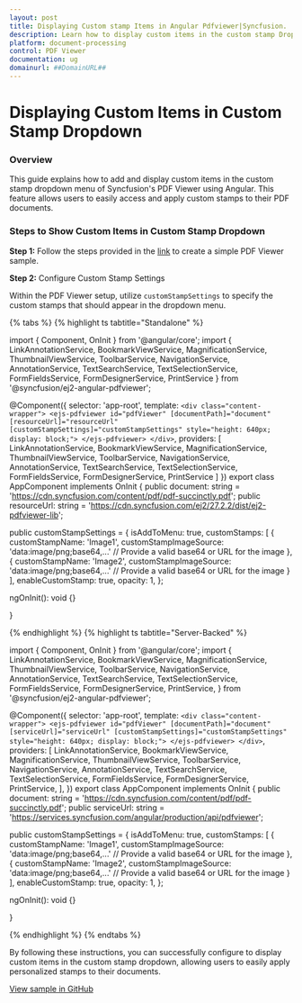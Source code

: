 ```yaml
---
layout: post
title: Displaying Custom stamp Items in Angular Pdfviewer|Syncfusion.
description: Learn how to display custom items in the custom stamp Dropdown in Syncfusion Angular Pdfviewer component of Syncfusion Essential JS 2 and more.
platform: document-processing
control: PDF Viewer
documentation: ug
domainurl: ##DomainURL##
---
```


# Displaying Custom Items in Custom Stamp Dropdown

### Overview

This guide explains how to add and display custom items in the custom stamp dropdown menu of Syncfusion's PDF Viewer using Angular. This feature allows users to easily access and apply custom stamps to their PDF documents.

### Steps to Show Custom Items in Custom Stamp Dropdown

**Step 1:** Follow the steps provided in the [link](https://ej2.syncfusion.com/angular/documentation/pdfviewer/getting-started/) to create a simple PDF Viewer sample.


**Step 2:** Configure Custom Stamp Settings

Within the PDF Viewer setup, utilize `customStampSettings` to specify the custom stamps that should appear in the dropdown menu.


{% tabs %}
{% highlight ts tabtitle="Standalone" %}

import { Component, OnInit } from '@angular/core';
import {
  LinkAnnotationService,
  BookmarkViewService,
  MagnificationService,
  ThumbnailViewService,
  ToolbarService,
  NavigationService,
  AnnotationService,
  TextSearchService,
  TextSelectionService,
  FormFieldsService,
  FormDesignerService,
  PrintService
} from '@syncfusion/ej2-angular-pdfviewer';

@Component({
  selector: 'app-root',
  template: `
    <div class="content-wrapper">
      <ejs-pdfviewer
        id="pdfViewer"
        [documentPath]="document"
        [resourceUrl]="resourceUrl"
        [customStampSettings]="customStampSettings"
        style="height: 640px; display: block;">
      </ejs-pdfviewer>
    </div>
  `,
  providers: [
    LinkAnnotationService,
    BookmarkViewService,
    MagnificationService,
    ThumbnailViewService,
    ToolbarService,
    NavigationService,
    AnnotationService,
    TextSearchService,
    TextSelectionService,
    FormFieldsService,
    FormDesignerService,
    PrintService
  ]
})
export class AppComponent implements OnInit {
  public document: string = 'https://cdn.syncfusion.com/content/pdf/pdf-succinctly.pdf';
  public resourceUrl: string = 'https://cdn.syncfusion.com/ej2/27.2.2/dist/ej2-pdfviewer-lib';

  public customStampSettings = {
    isAddToMenu: true,
    customStamps: [
      {
        customStampName: 'Image1',
        customStampImageSource: 'data:image/png;base64,...' // Provide a valid base64 or URL for the image
         },
      {
        customStampName: 'Image2',
        customStampImageSource: 'data:image/png;base64,...' // Provide a valid base64 or URL for the image
        }
    ],
    enableCustomStamp: true,
    opacity: 1,
  };

  ngOnInit(): void {}

}

{% endhighlight %}
{% highlight ts tabtitle="Server-Backed" %}

import { Component, OnInit } from '@angular/core';
import {
  LinkAnnotationService,
  BookmarkViewService,
  MagnificationService,
  ThumbnailViewService,
  ToolbarService,
  NavigationService,
  AnnotationService,
  TextSearchService,
  TextSelectionService,
  FormFieldsService,
  FormDesignerService,
  PrintService,
} from '@syncfusion/ej2-angular-pdfviewer';

@Component({
  selector: 'app-root',
  template: `
    <div class="content-wrapper">
      <ejs-pdfviewer
        id="pdfViewer"
        [documentPath]="document"
        [serviceUrl]="serviceUrl"
        [customStampSettings]="customStampSettings"
        style="height: 640px; display: block;">
      </ejs-pdfviewer>
    </div>
  `,
  providers: [
    LinkAnnotationService,
    BookmarkViewService,
    MagnificationService,
    ThumbnailViewService,
    ToolbarService,
    NavigationService,
    AnnotationService,
    TextSearchService,
    TextSelectionService,
    FormFieldsService,
    FormDesignerService,
    PrintService,
  ],
})
export class AppComponent implements OnInit {
  public document: string = 'https://cdn.syncfusion.com/content/pdf/pdf-succinctly.pdf';
  public serviceUrl: string = 'https://services.syncfusion.com/angular/production/api/pdfviewer';

  public customStampSettings = {
    isAddToMenu: true,
    customStamps: [
      {
        customStampName: 'Image1',
        customStampImageSource: 'data:image/png;base64,...' // Provide a valid base64 or URL for the image
         },
      {
        customStampName: 'Image2',
        customStampImageSource: 'data:image/png;base64,...' // Provide a valid base64 or URL for the image
        }
    ],
    enableCustomStamp: true,
    opacity: 1,
  };

  ngOnInit(): void {}

}

{% endhighlight %}
{% endtabs %}

By following these instructions, you can successfully configure to display custom items in the custom stamp dropdown, allowing users to easily apply personalized stamps to their documents.

[View sample in GitHub](https://github.com/SyncfusionExamples/angular-pdf-viewer-examples/tree/master/How%20to)